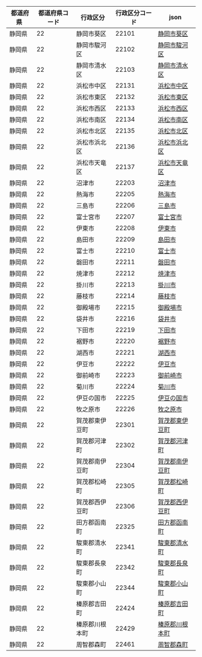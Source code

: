 |  都道府県  | 都道府県コード | 行政区分 | 行政区分コード | json |
|-----------|--------------|--------- |--------------|------|
| 静岡県 | 22 | 静岡市葵区 | 22101 | [静岡市葵区](/topojson/22/22101.topojson) |
| 静岡県 | 22 | 静岡市駿河区 | 22102 | [静岡市駿河区](/topojson/22/22102.topojson) |
| 静岡県 | 22 | 静岡市清水区 | 22103 | [静岡市清水区](/topojson/22/22103.topojson) |
| 静岡県 | 22 | 浜松市中区 | 22131 | [浜松市中区](/topojson/22/22131.topojson) |
| 静岡県 | 22 | 浜松市東区 | 22132 | [浜松市東区](/topojson/22/22132.topojson) |
| 静岡県 | 22 | 浜松市西区 | 22133 | [浜松市西区](/topojson/22/22133.topojson) |
| 静岡県 | 22 | 浜松市南区 | 22134 | [浜松市南区](/topojson/22/22134.topojson) |
| 静岡県 | 22 | 浜松市北区 | 22135 | [浜松市北区](/topojson/22/22135.topojson) |
| 静岡県 | 22 | 浜松市浜北区 | 22136 | [浜松市浜北区](/topojson/22/22136.topojson) |
| 静岡県 | 22 | 浜松市天竜区 | 22137 | [浜松市天竜区](/topojson/22/22137.topojson) |
| 静岡県 | 22 | 沼津市 | 22203 | [沼津市](/topojson/22/22203.topojson) |
| 静岡県 | 22 | 熱海市 | 22205 | [熱海市](/topojson/22/22205.topojson) |
| 静岡県 | 22 | 三島市 | 22206 | [三島市](/topojson/22/22206.topojson) |
| 静岡県 | 22 | 富士宮市 | 22207 | [富士宮市](/topojson/22/22207.topojson) |
| 静岡県 | 22 | 伊東市 | 22208 | [伊東市](/topojson/22/22208.topojson) |
| 静岡県 | 22 | 島田市 | 22209 | [島田市](/topojson/22/22209.topojson) |
| 静岡県 | 22 | 富士市 | 22210 | [富士市](/topojson/22/22210.topojson) |
| 静岡県 | 22 | 磐田市 | 22211 | [磐田市](/topojson/22/22211.topojson) |
| 静岡県 | 22 | 焼津市 | 22212 | [焼津市](/topojson/22/22212.topojson) |
| 静岡県 | 22 | 掛川市 | 22213 | [掛川市](/topojson/22/22213.topojson) |
| 静岡県 | 22 | 藤枝市 | 22214 | [藤枝市](/topojson/22/22214.topojson) |
| 静岡県 | 22 | 御殿場市 | 22215 | [御殿場市](/topojson/22/22215.topojson) |
| 静岡県 | 22 | 袋井市 | 22216 | [袋井市](/topojson/22/22216.topojson) |
| 静岡県 | 22 | 下田市 | 22219 | [下田市](/topojson/22/22219.topojson) |
| 静岡県 | 22 | 裾野市 | 22220 | [裾野市](/topojson/22/22220.topojson) |
| 静岡県 | 22 | 湖西市 | 22221 | [湖西市](/topojson/22/22221.topojson) |
| 静岡県 | 22 | 伊豆市 | 22222 | [伊豆市](/topojson/22/22222.topojson) |
| 静岡県 | 22 | 御前崎市 | 22223 | [御前崎市](/topojson/22/22223.topojson) |
| 静岡県 | 22 | 菊川市 | 22224 | [菊川市](/topojson/22/22224.topojson) |
| 静岡県 | 22 | 伊豆の国市 | 22225 | [伊豆の国市](/topojson/22/22225.topojson) |
| 静岡県 | 22 | 牧之原市 | 22226 | [牧之原市](/topojson/22/22226.topojson) |
| 静岡県 | 22 | 賀茂郡東伊豆町 | 22301 | [賀茂郡東伊豆町](/topojson/22/22301.topojson) |
| 静岡県 | 22 | 賀茂郡河津町 | 22302 | [賀茂郡河津町](/topojson/22/22302.topojson) |
| 静岡県 | 22 | 賀茂郡南伊豆町 | 22304 | [賀茂郡南伊豆町](/topojson/22/22304.topojson) |
| 静岡県 | 22 | 賀茂郡松崎町 | 22305 | [賀茂郡松崎町](/topojson/22/22305.topojson) |
| 静岡県 | 22 | 賀茂郡西伊豆町 | 22306 | [賀茂郡西伊豆町](/topojson/22/22306.topojson) |
| 静岡県 | 22 | 田方郡函南町 | 22325 | [田方郡函南町](/topojson/22/22325.topojson) |
| 静岡県 | 22 | 駿東郡清水町 | 22341 | [駿東郡清水町](/topojson/22/22341.topojson) |
| 静岡県 | 22 | 駿東郡長泉町 | 22342 | [駿東郡長泉町](/topojson/22/22342.topojson) |
| 静岡県 | 22 | 駿東郡小山町 | 22344 | [駿東郡小山町](/topojson/22/22344.topojson) |
| 静岡県 | 22 | 榛原郡吉田町 | 22424 | [榛原郡吉田町](/topojson/22/22424.topojson) |
| 静岡県 | 22 | 榛原郡川根本町 | 22429 | [榛原郡川根本町](/topojson/22/22429.topojson) |
| 静岡県 | 22 | 周智郡森町 | 22461 | [周智郡森町](/topojson/22/22461.topojson) |
